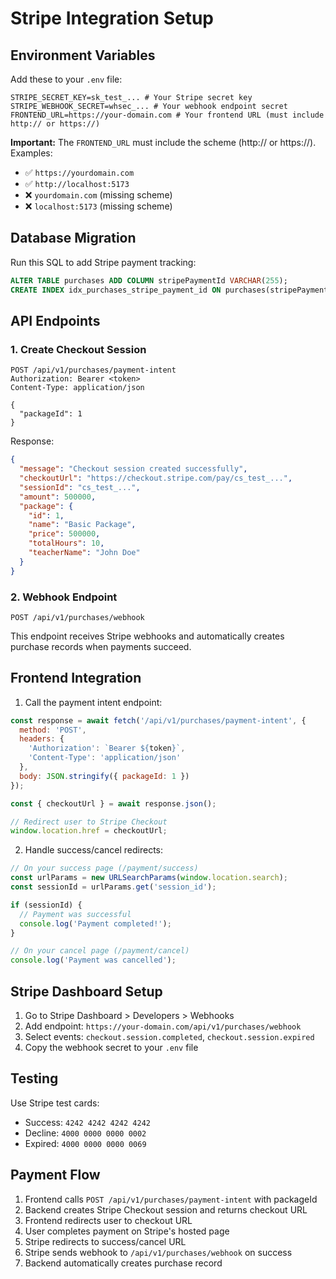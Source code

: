 # Stripe Integration Setup

## Environment Variables

Add these to your `.env` file:

```env
STRIPE_SECRET_KEY=sk_test_... # Your Stripe secret key
STRIPE_WEBHOOK_SECRET=whsec_... # Your webhook endpoint secret
FRONTEND_URL=https://your-domain.com # Your frontend URL (must include http:// or https://)
```

**Important:** The `FRONTEND_URL` must include the scheme (http:// or https://). Examples:
- ✅ `https://yourdomain.com`
- ✅ `http://localhost:5173`
- ❌ `yourdomain.com` (missing scheme)
- ❌ `localhost:5173` (missing scheme)

## Database Migration

Run this SQL to add Stripe payment tracking:

```sql
ALTER TABLE purchases ADD COLUMN stripePaymentId VARCHAR(255);
CREATE INDEX idx_purchases_stripe_payment_id ON purchases(stripePaymentId);
```

## API Endpoints

### 1. Create Checkout Session
```
POST /api/v1/purchases/payment-intent
Authorization: Bearer <token>
Content-Type: application/json

{
  "packageId": 1
}
```

Response:
```json
{
  "message": "Checkout session created successfully",
  "checkoutUrl": "https://checkout.stripe.com/pay/cs_test_...",
  "sessionId": "cs_test_...",
  "amount": 500000,
  "package": {
    "id": 1,
    "name": "Basic Package",
    "price": 500000,
    "totalHours": 10,
    "teacherName": "John Doe"
  }
}
```

### 2. Webhook Endpoint
```
POST /api/v1/purchases/webhook
```

This endpoint receives Stripe webhooks and automatically creates purchase records when payments succeed.

## Frontend Integration

1. Call the payment intent endpoint:
```javascript
const response = await fetch('/api/v1/purchases/payment-intent', {
  method: 'POST',
  headers: {
    'Authorization': `Bearer ${token}`,
    'Content-Type': 'application/json'
  },
  body: JSON.stringify({ packageId: 1 })
});

const { checkoutUrl } = await response.json();

// Redirect user to Stripe Checkout
window.location.href = checkoutUrl;
```

2. Handle success/cancel redirects:
```javascript
// On your success page (/payment/success)
const urlParams = new URLSearchParams(window.location.search);
const sessionId = urlParams.get('session_id');

if (sessionId) {
  // Payment was successful
  console.log('Payment completed!');
}

// On your cancel page (/payment/cancel)
console.log('Payment was cancelled');
```

## Stripe Dashboard Setup

1. Go to Stripe Dashboard > Developers > Webhooks
2. Add endpoint: `https://your-domain.com/api/v1/purchases/webhook`
3. Select events: `checkout.session.completed`, `checkout.session.expired`
4. Copy the webhook secret to your `.env` file

## Testing

Use Stripe test cards:
- Success: `4242 4242 4242 4242`
- Decline: `4000 0000 0000 0002`
- Expired: `4000 0000 0000 0069`

## Payment Flow

1. Frontend calls `POST /api/v1/purchases/payment-intent` with packageId
2. Backend creates Stripe Checkout session and returns checkout URL
3. Frontend redirects user to checkout URL
4. User completes payment on Stripe's hosted page
5. Stripe redirects to success/cancel URL
6. Stripe sends webhook to `/api/v1/purchases/webhook` on success
7. Backend automatically creates purchase record
